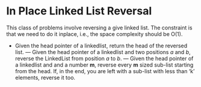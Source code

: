 # In Place Linked List Reversal

This class of problems involve reversing a give linked list. The constraint is that we need to do it inplace, i.e., the space complexity should be O(1).

- Given the head pointer of a linkedlist, return the head of the reversed list.
— Given the head pointer of a linkedlist and two positions *a* and *b*, reverse the LinkedList from position *a* to *b*.
— Given the head pointer of a linkedlist and and a number **m**, reverse every **m** sized sub-list starting from the head. If, in the end, you are left with a sub-list with less than ‘k’ elements, reverse it too.
